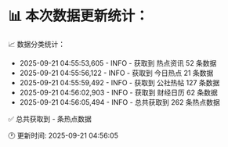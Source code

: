 📊 本次数据更新统计：
==========================

📈 数据分类统计：
- 2025-09-21 04:55:53,605 - INFO - 获取到 热点资讯 52 条数据
- 2025-09-21 04:55:56,122 - INFO - 获取到 今日热点 21 条数据
- 2025-09-21 04:55:59,492 - INFO - 获取到 公社热帖 127 条数据
- 2025-09-21 04:56:02,903 - INFO - 获取到 财经日历 62 条数据
- 2025-09-21 04:56:05,494 - INFO - 总共获取到 262 条热点数据

✅ 总共获取到 - 条热点数据

🕐 更新时间: 2025-09-21 04:56:05

